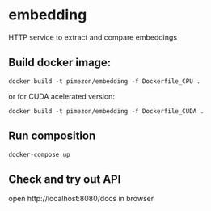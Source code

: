 embedding
===

HTTP service to extract and compare embeddings

## Build docker image:

```
docker build -t pimezon/embedding -f Dockerfile_CPU .
```

or for CUDA acelerated version:

```
docker build -t pimezon/embedding -f Dockerfile_CUDA .
```

## Run composition

```
docker-compose up
```

## Check and try out API

open http://localhost:8080/docs in browser


